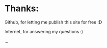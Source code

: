 # Thanks:

Github, for letting me publish this site for free :D

Internet, for answering my questions :)

...
